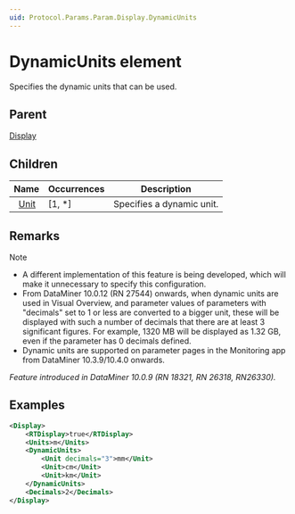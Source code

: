 ```yaml
---
uid: Protocol.Params.Param.Display.DynamicUnits
---
```


# DynamicUnits element

Specifies the dynamic units that can be used.

## Parent

[Display](xref:Protocol.Params.Param.Display)

## Children

|Name|Occurrences|Description|
|--- |--- |--- |
|&nbsp;&nbsp;[Unit](xref:Protocol.Params.Param.Display.DynamicUnits.Unit)|[1, *]|Specifies a dynamic unit.|

## Remarks

> [!NOTE]
>
> - A different implementation of this feature is being developed, which will make it unnecessary to specify this configuration.
> - From DataMiner 10.0.12 (RN 27544) onwards, when dynamic units are used in Visual Overview, and parameter values of parameters with "decimals" set to 1 or less are converted to a bigger unit, these will be displayed with such a number of decimals that there are at least 3 significant figures. For example, 1320 MB will be displayed as 1.32 GB, even if the parameter has 0 decimals defined.
> - Dynamic units are supported on parameter pages in the Monitoring app from DataMiner 10.3.9/10.4.0 onwards<!-- RN 36869 -->.

*Feature introduced in DataMiner 10.0.9 (RN 18321, RN 26318, RN26330).*

## Examples

```xml
<Display>
    <RTDisplay>true</RTDisplay>
    <Units>m</Units>
    <DynamicUnits>
        <Unit decimals="3">mm</Unit>
        <Unit>cm</Unit>
        <Unit>km</Unit>
    </DynamicUnits>
    <Decimals>2</Decimals>
</Display>
```
